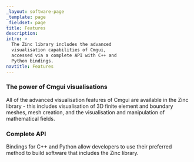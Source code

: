 ```yaml
---
_layout: software-page
_template: page
_fieldset: page
title: Features
description:
intro: >
  The Zinc library includes the advanced
  visualisation capabilities of Cmgui,
  accessed via a complete API with C++ and
  Python bindings.
navtitle: Features
---
```

### The power of Cmgui visualisations

All of the advanced visualisation features of Cmgui are available in the Zinc library - this includes visualisation of 3D finite element and boundary meshes, mesh creation, and the visualisation and manipulation of mathematical fields.

### Complete API

Bindings for C++ and Python allow developers to use their preferred method to build software that includes the Zinc library.
